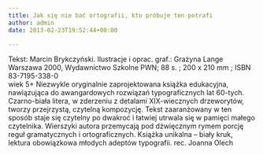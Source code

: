 ```yaml
---
title: Jak się nie bać ortografii, kto próbuje ten potrafi
author: admin
date: 2013-02-23T19:52:44+00:00

---
```


  Tekst: Marcin Brykczyński. Ilustracje i oprac. graf.: Grażyna Lange<br /> Warszawa 2000, Wydawnictwo Szkolne PWN; 88 s. ; 200 x 210 mm ; ISBN 83-7195-338-0<br /> wiek 5+
Niezwykle oryginalnie zaprojektowana książka edukacyjna, nawiązująca do awangardowych rozwiązań typograficznych lat 60-tych. Czarno-biała litera, w zderzeniu z detalami XIX-wiecznych drzeworytów, tworzy przejrzystą, czytelną kompozycję. Tekst zaaranżowany w ten sposób staje się czytelny po dwakroć i łatwiej utrwala się w pamięci małego czytelnika. Wierszyki autora przemycają pod dźwięcznym rymem porcję reguł gramatycznych i ortograficznych. Książka unikalna – biały kruk, lektura obowiązkowa młodych adeptów typografii.
rec. Joanna Olech

